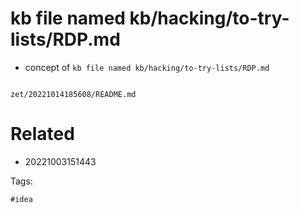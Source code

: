 # kb file named kb/hacking/to-try-lists/RDP.md

- concept of `kb file named kb/hacking/to-try-lists/RDP.md`

```
```

` zet/20221014185608/README.md `

# Related

- 20221003151443

Tags:

    #idea
